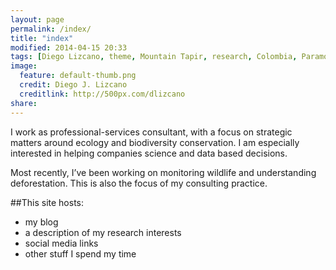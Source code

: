 ```yaml
---
layout: page
permalink: /index/
title: "index"
modified: 2014-04-15 20:33
tags: [Diego Lizcano, theme, Mountain Tapir, research, Colombia, Paramo, Tapirus pinchaque]
image:
  feature: default-thumb.png
  credit: Diego J. Lizcano
  creditlink: http://500px.com/dlizcano
share: 
---
```

I work as professional-services consultant, with a focus on strategic matters around ecology and biodiversity conservation. I am especially interested in helping companies science and data based decisions. 

Most recently, I’ve been working on monitoring wildlife and understanding deforestation. This is also the focus of my consulting practice.

##This site hosts:

* my blog
* a description of my research interests
* social media links
* other stuff I spend my time